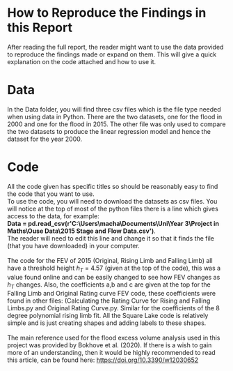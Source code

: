 # How to Reproduce the Findings in this Report
After reading the full report, the reader might want to use the data provided to reproduce the findings made or expand on them. This will give a quick explanation on the code attached and how to use it.

# Data 
In the Data folder, you will find three csv files which is the file type needed when using data in Python. There are the two datasets, one for the flood in 2000 and one for the flood in 2015. The other file was only used to compare the two datasets to produce the linear regression model and hence the dataset for the year 2000. 

# Code
All the code given has specific titles so should be reasonably easy to find the code that you want to use.<br/>
To use the code, you will need to download the datasets as csv files. You will notice at the top of most of the python files there is a line which gives access to the data, for example: <br/>
**Data = pd.read_csv(r'C:\Users\macha\Documents\Uni\Year 3\Project in Maths\Ouse Data\2015 Stage and Flow Data.csv')**. <br/> The reader will need to edit this line and change it so that it finds the file (that you have downloaded) in your computer. <br/> 
<br/>
The code for the FEV of 2015 (Original, Rising Limb and Falling Limb) all have a threshold height $h_T$ = 4.57 (given at the top of the code), this was a value found online and can be easily changed to see how FEV changes as $h_T$ changes. Also, the coefficients a,b and c are given at the top for the Falling Limb and Original Rating curve FEV code, these coefficients were found in other files: (Calculating the Rating Curve for Rising and Falling Limbs.py and Original Rating Curve.py. Similar for the coefficients of the 8 degree polynomial rising limb fit. All the Square Lake code is relatively simple and is just creating shapes and adding labels to these shapes.<br/> 
<br/>
The main reference used for the flood excess volume analysis used in this project was provided by Bokhove et al. (2020). If there is a wish to gain more of an understanding, then it would be highly recommended to read this article, can be found here: https://doi.org/10.3390/w12030652




